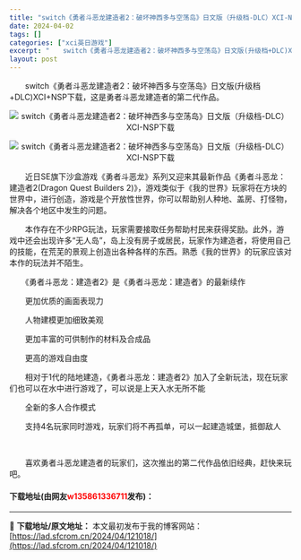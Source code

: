 ```yaml
---
title: "switch《勇者斗恶龙建造者2：破坏神西多与空荡岛》日文版（升级档-DLC）XCI-NSP下载"
date: 2024-04-02
tags: []
categories: ["xci英日游戏"]
excerpt: "　　switch《勇者斗恶龙建造者2：破坏神西多与空荡岛》日文版(升级档+DLC)XCI+NSP下载，这是勇者斗恶龙建造者的第二代作品。 　　近日SE旗下沙盒游戏《勇者斗恶龙》系列又迎来其最新作品《勇者斗恶龙：建造者2(Dragon Quest Builders 2)》，游戏类似于《我的世界》玩家将&hellip;"
layout: post
---
```


 <p>　　switch《勇者斗恶龙建造者2：破坏神西多与空荡岛》日文版(升级档+DLC)XCI+NSP下载，这是勇者斗恶龙建造者的第二代作品。</p> <p align="center"><img align="" border="0" src="https://lad.sfcrom.cn/wp-content/uploads/2024/04/20240402_660bd8706ceb2.webp" alt="switch《勇者斗恶龙建造者2：破坏神西多与空荡岛》日文版（升级档-DLC）XCI-NSP下载" /></p> <p align="center"><img align="" border="0" src="https://lad.sfcrom.cn/wp-content/uploads/2024/04/20240402_660bd870c5f9e.webp" alt="switch《勇者斗恶龙建造者2：破坏神西多与空荡岛》日文版（升级档-DLC）XCI-NSP下载" /></p> <p>　　近日SE旗下沙盒游戏《勇者斗恶龙》系列又迎来其最新作品《勇者斗恶龙：建造者2(Dragon Quest Builders 2)》，游戏类似于《我的世界》玩家将在方块的世界中，进行创造，游戏是个开放性世界，你可以帮助别人种地、盖房、打怪物，解决各个地区中发生的问题。</p> <p>　　本作存在不少RPG玩法，玩家需要接取任务帮助村民来获得奖励。此外，游戏中还会出现许多&ldquo;无人岛&rdquo;，岛上没有房子或居民，玩家作为建造者，将使用自己的技能，在荒芜的景观上创造出各种各样的东西。熟悉《我的世界》的玩家应该对本作的玩法并不陌生。</p> <p>　　《勇者斗恶龙：建造者2》是《勇者斗恶龙：建造者》的最新续作</p> <p>　　更加优质的画面表现力</p> <p>　　人物建模更加细致美观</p> <p>　　更加丰富的可供制作的材料及合成品</p> <p>　　更高的游戏自由度</p> <p>　　相对于1代的陆地建造，《勇者斗恶龙：建造者2》加入了全新玩法，现在玩家们也可以在水中进行游戏了，可以说是上天入水无所不能</p> <p>　　全新的多人合作模式</p> <p>　　支持4名玩家同时游戏，玩家们将不再孤单，可以一起建造城堡，抵御敌人</p> <p>&nbsp;</p> <p>　　喜欢勇者斗恶龙建造者的玩家们，这次推出的第二代作品依旧经典，赶快来玩吧。</p> <p><h4>下载地址(由网友<font color="red">w135861336711</font>发布)：</h4></p> 

---
📖 **下载地址/原文地址：** 本文最初发布于我的博客网站：[https://lad.sfcrom.cn/2024/04/121018/](https://lad.sfcrom.cn/2024/04/121018/)

